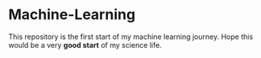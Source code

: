 # Machine-Learning
This repository is the first start of my machine learning journey.
Hope this would be a very **good start** of my science life.

